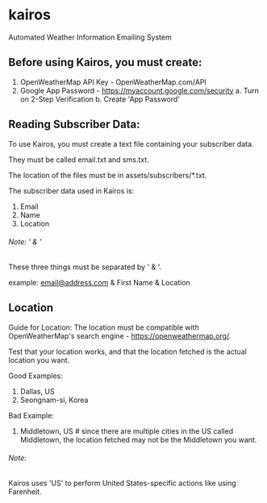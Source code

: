 # kairos
Automated Weather Information Emailing System

## Before using Kairos, you must create:
1. OpenWeatherMap API Key - OpenWeatherMap.com/API
2. Google App Password - https://myaccount.google.com/security
    a. Turn on 2-Step Verification
    b. Create 'App Password'

## Reading Subscriber Data:
To use Kairos, you must create a text file containing your subscriber data.

They must be called email.txt and sms.txt.

The location of the files must be in assets/subscribers/*.txt.

The subscriber data used in Kairos is:
1. Email
2. Name
3. Location

###### Note: ' & '
These three things must be separated by ' & '.

example: email@address.com & First Name & Location

## Location
Guide for Location:
The location must be compatible with OpenWeatherMap's search engine - https://openweathermap.org/.

Test that your location works, and that the location fetched is the actual location you want.

Good Examples: 
1. Dallas, US
2. Seongnam-si, Korea

Bad Example:
1. Middletown, US # since there are multiple cities in the US called Middletown, the location fetched may not be the Middletown you want.

###### Note: 
Kairos uses 'US' to perform United States-specific actions like using Farenheit.
